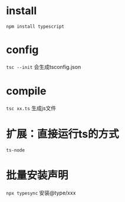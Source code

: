 # install
`npm install typescript`

# config
`tsc --init`
会生成tsconfig.json

# compile
`tsc xx.ts` 生成js文件

# 扩展：直接运行ts的方式
`ts-node`

# 批量安装声明
`npx typesync` 安装@type/xxx

